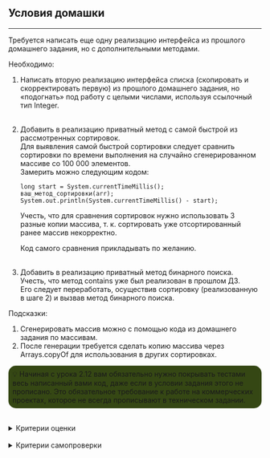## Условия домашки

---
Требуется написать еще одну реализацию интерфейса из прошлого домашнего задания, но с дополнительными методами.

Необходимо:
1. Написать вторую реализацию интерфейса списка (скопировать и скорректировать первую) из прошлого домашнего задания, но «подогнать» под работу с целыми числами, используя ссылочный тип Integer.<br><br>
1. Добавить в реализацию приватный метод с самой быстрой из рассмотренных сортировок.<br>
Для выявления самой быстрой сортировки следует сравнить сортировки по времени выполнения на случайно сгенерированном массиве со 100 000 элементов.<br>
Замерить можно следующим кодом:
    ```
    long start = System.currentTimeMillis();
    ваш_метод_сортировки(arr);
    System.out.println(System.currentTimeMillis() - start);
    ```
    Учесть, что для сравнения сортировок нужно использовать 3 разные копии массива, т. к. сортировать уже отсортированный ранее массив некорректно.

    Код самого сравнения прикладывать по желанию.<br><br>

1. Добавить в реализацию приватный метод бинарного поиска.<br>
Учесть, что метод contains уже был реализован в прошлом ДЗ.<br>
Его следует переработать, осуществив сортировку (реализованную в шаге 2) и вызвав метод бинарного поиска.

Подсказки:
1. Сгенерировать массив можно с помощью кода из домашнего задания по массивам.
1. После генерации требуется сделать копию массива через Arrays.copyOf для использования в других сортировках.
<p style="background-color: #354714; padding: 8px; border-radius: 15px;">
💡 Начиная с урока 2.12 вам обязательно нужно покрывать тестами весь написанный вами код, даже если в условии задания этого не прописано. Это обязательное требование к работе на коммерческих проектах, которое не всегда прописывают в техническом задании.
</p> 
<br/>
<details>
<summary>Критерии оценки</summary>

- [ ] Создан класс — аналог интерфейса StringList, работающий с Integer.
- [ ] Реализован метод `Integer add(Integer item)`.
- [ ] Метод `Integer add(Integer item)` добавляет элемент.
- [ ] Метод `Integer add(Integer item)` возвращает добавленный элемент.
- [ ] Реализован метод `Integer add(int index, Integer item)`.
- [ ] Метод `Integer add(int index, Integer item)` добавляет элемент на определенную позицию списка.
- [ ] Метод `Integer add(int index, Integer item)` возвращает добавленный элемент.
- [ ] Метод `Integer add(int index, Integer item)` выбрасывает исключение, если выходит за пределы фактического количества элементов или массива.
- [ ] Реализован метод `Integer set(int index, Integer item)`.
- [ ] Метод `Integer set(int index, Integer item)` устанавливает элемент на определенную позицию, затирая существующий.
- [ ] Метод `Integer set(int index, Integer item)` возвращает установленный элемент.
- [ ] Метод `Integer set(int index, Integer item)` выбрасывает исключение, если индекс больше фактического количества элементов или выходит за пределы массива.
- [ ] Реализован метод `Integer remove(Integer item)`.
- [ ] Метод `Integer remove(Integer item)` возвращает удаленный элемент или исключение, если подобный элемент отсутствует в списке.
- [ ] Метод `Integer remove(Integer item)` выбрасывает исключение, если элемент отсутствует в списке. Реализован метод `Integer remove(int index)`.
- [ ] Метод `Integer remove(int index)` удаляет элемент по индексу.
- [ ] Метод `Integer remove(int index)` возвращает удаленный элемент или исключение, если подобный элемент отсутствует в списке.
- [ ] Метод `Integer remove(int index)` выбрасывает исключение, если элемент отсутствует в списке.
- [ ] Реализован метод `boolean contains(Integer item)`.
- [ ] Метод `boolean contains(Integer item)` проверяет, существует ли элемент.
- [ ] Реализован метод `int indexOf(Integer item)`.
- [ ] Метод `int indexOf(Integer item)` ищет указанный элемент.
- [ ] Метод `int indexOf(Integer item)` возвращает индекс элемента или -1 в случае отсутствия.
- [ ] Метод `int lastIndexOf(Integer item)` производит поиск элемента с конца.
- [ ] Метод `int lastIndexOf(Integer item)` возвращает индекс элемента или -1 в случае отсутствия.
- [ ] Реализован метод `Integer get(int index)`.
- [ ] Метод `Integer get(int index)` получает элемент по индексу.
- [ ] Метод `Integer get(int index)` выбрасывает исключение, если выходит за рамки фактического количества элементов.
- [ ] Реализован метод `boolean equals(IntegerList otherList)`.
- [ ] Метод `boolean equals(IntegerList otherList)` сравнивает текущий список с другим.
- [ ] Метод `boolean equals(IntegerList otherList)` выбрасывает исключение, если передан null.
- [ ] Реализован метод `int size()`.
- [ ] Метод `int size()` производит возвращает фактическое количество элементов.
- [ ] Метод `int size()` возвращает фактическое количество элементов.
- [ ] Реализован метод `boolean isEmpty()`.
- [ ] Метод `boolean isEmpty()` проверяет, отсутствуют ли указанные элементы в списке.
- [ ] Реализован метод `void clear()`.
- [ ] Метод `void clear()` удаляет все элементы из списка.
- [ ] Реализован метод `Integer[] toArray()`.
- [ ] Метод `Integer[] toArray()` производит создает новый массив из чисел в списке.
- [ ] Метод `Integer[] toArray()` возвращает новый массив чисел.
- [ ] Создан приватный метод с самой быстрой сортировкой.
- [ ] Создан приватный метод с бинарным поиском.
- [ ] Код полностью покрыт тестами.
- [ ] Соблюдена инкапсуляция.
- [ ] Название метода начинается с глагола и описывает действия метода. Применяется принцип camelCase.
- [ ] Код компилируется, и каждое действие расположено на отдельной строке.
- [ ] Использовано автоматическое форматирование кода.
- [ ] В репозитории нет лишних файлов.
- [ ] Переданная ссылка — это pull request.
- [ ] Отсутствуют лишние блоки и переменные.
- [ ] Имена классов начинаются с большой буквы.
- [ ] Нет двойной вложенности.
- [ ] Соблюдена конвенциональная структура класса: поля, конструкторы и методы.
- [ ] Полям присвоены имена, которые отражают их суть.
- [ ] Все классы находятся в отдельном файле.
- [ ] Классы корректно распределены по пакетам.
- [ ] Отсутствуют лишние нефункциональные комментарии.
- [ ] Отсутствуют методы, оперирующие raw type.
- [ ] Повторяющийся хардкод вынесен в константы.
</details>
<br/>
<details>
<summary>Критерии самопроверки</summary>

- [ ] Написана реализацию интерфейса списка, «подогнана» под работу с целыми числами (int).
- [ ] В реализацию добавлен приватный метод с самой быстрой из рассмотренных сортировок.
- [ ] Выявлена самая быстрая сортировка
- [ ] Сравнены сортировки по времени выполнения на случайно сгенерированном массиве со 100 000 элементов
- [ ] Замер произведен следующим кодом:
   ```
   long start = System.currentTimeMillis();
   ваш_метод_сортировки(arr);
   System.out.println(System.currentTimeMillis() - start);
   ```
- [ ] В реализацию добавлен приватный метод бинарного поиска.
- [ ] Метод contains, реализованный в прошлом домашнем задании, переработан, осуществлена сортировка и вызван метод бинарного поиска.
- [ ] После генерации массива сделана копия массива через Arrays.copyOf для использования в других сортировках.
</details>
